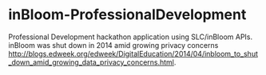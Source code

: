 inBloom-ProfessionalDevelopment
===========================

Professional Development hackathon application using SLC/inBloom APIs.  inBloom was shut down in 2014 amid growing privacy concerns http://blogs.edweek.org/edweek/DigitalEducation/2014/04/inbloom_to_shut_down_amid_growing_data_privacy_concerns.html.
